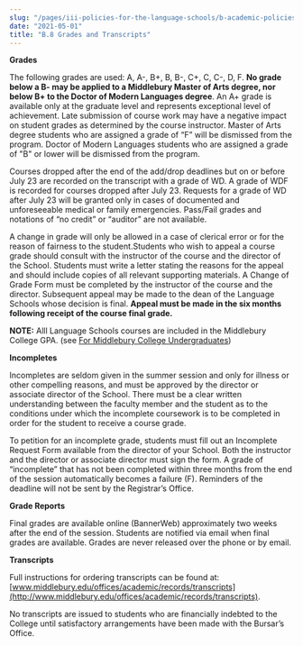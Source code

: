 ```yaml
---
slug: "/pages/iii-policies-for-the-language-schools/b-academic-policies/b-8-student-records"
date: "2021-05-01"
title: "B.8 Grades and Transcripts"
---
```


**Grades**

The following grades are used: A, A-, B+, B, B-, C+, C, C-, D, F. **No grade below a B- may be applied to a Middlebury Master of Arts degree, nor below B+ to the Doctor of Modern Languages degree**. An A+ grade is available only at the graduate level and represents exceptional level of achievement. Late submission of course work may have a negative impact on student grades as determined by the course instructor. Master of Arts degree students who are assigned a grade of “F” will be dismissed from the program. Doctor of Modern Languages students who are assigned a grade of "B" or lower will be dismissed from the program.

Courses dropped after the end of the add/drop deadlines but on or before July 23 are recorded on the transcript with a grade of WD. A grade of WDF is recorded for courses dropped after July 23\. Requests for a grade of WD after July 23 will be granted only in cases of documented and unforeseeable medical or family emergencies. Pass/Fail grades and notations of “no credit” or “auditor” are not available.

A change in grade will only be allowed in a case of clerical error or for the reason of fairness to the student.Students who wish to appeal a course grade should consult with the instructor of the course and the director of the School. Students must write a letter stating the reasons for the appeal and should include copies of all relevant supporting materials. A Change of Grade Form must be completed by the instructor of the course and the director. Subsequent appeal may be made to the dean of the Language Schools whose decision is final. **Appeal must be made in the six months following receipt of the course final grade.**

**NOTE:** Alll Language Schools courses are included in the Middlebury College GPA. (see [For Middlebury College Undergraduates](/pages/iii-policies-for-the-language-schools/b-academic-policies/b-5-for-middlebury-college-undergraduates))

**Incompletes**

Incompletes are seldom given in the summer session and only for illness or other compelling reasons, and must be approved by the director or associate director of the School. There must be a clear written understanding between the faculty member and the student as to the conditions under which the incomplete coursework is to be completed in order for the student to receive a course grade.

To petition for an incomplete grade, students must fill out an Incomplete Request Form available from the director of your School. Both the instructor and the director or associate director must sign the form. A grade of “incomplete” that has not been completed within three months from the end of the session automatically becomes a failure (F). Reminders of the deadline will not be sent by the Registrar’s Office.

**Grade Reports**

Final grades are available online (BannerWeb) approximately two weeks after the end of the session. Students are notified via email when final grades are available. Grades are never released over the phone or by email.

**Transcripts**

Full instructions for ordering transcripts can be found at: [www.middlebury.edu/offices/academic/records/transcripts](http://www.middlebury.edu/offices/academic/records/transcripts).

No transcripts are issued to students who are financially indebted to the College until satisfactory arrangements have been made with the Bursar’s Office.
